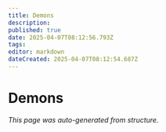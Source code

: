 ```yaml
---
title: Demons
description: 
published: true
date: 2025-04-07T08:12:56.793Z
tags: 
editor: markdown
dateCreated: 2025-04-07T08:12:54.687Z
---
```


# Demons

*This page was auto-generated from structure.*